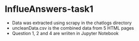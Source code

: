 # InflueAnswers-task1
- Data was extracted using scrapy in the chatlogs directory
- uncleanData.csv is the combined data from 5 HTML pages
- Question 1, 2 and 4 are wriiten in Jupyter Notebook
